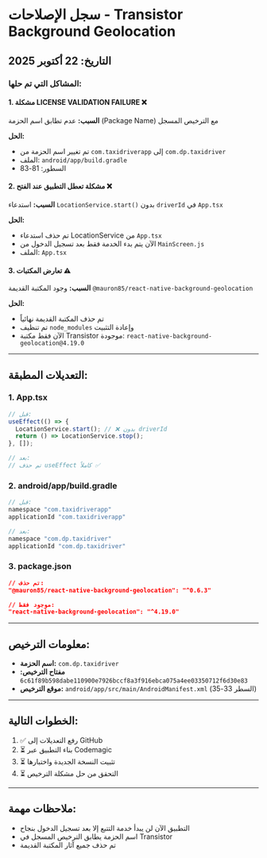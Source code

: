 # سجل الإصلاحات - Transistor Background Geolocation

## التاريخ: 22 أكتوبر 2025

### المشاكل التي تم حلها:

#### 1. مشكلة LICENSE VALIDATION FAILURE ❌
**السبب:** عدم تطابق اسم الحزمة (Package Name) مع الترخيص المسجل

**الحل:**
- تم تغيير اسم الحزمة من `com.taxidriverapp` إلى `com.dp.taxidriver`
- الملف: `android/app/build.gradle`
- السطور: 81-83

#### 2. مشكلة تعطل التطبيق عند الفتح ❌
**السبب:** استدعاء `LocationService.start()` بدون `driverId` في `App.tsx`

**الحل:**
- تم حذف استدعاء LocationService من `App.tsx`
- الآن يتم بدء الخدمة فقط بعد تسجيل الدخول من `MainScreen.js`
- الملف: `App.tsx`

#### 3. تعارض المكتبات ⚠️
**السبب:** وجود المكتبة القديمة `@mauron85/react-native-background-geolocation`

**الحل:**
- تم حذف المكتبة القديمة نهائياً
- تم تنظيف `node_modules` وإعادة التثبيت
- الآن فقط مكتبة Transistor موجودة: `react-native-background-geolocation@4.19.0`

---

## التعديلات المطبقة:

### 1. App.tsx
```typescript
// قبل:
useEffect(() => {
  LocationService.start(); // ❌ بدون driverId
  return () => LocationService.stop();
}, []);

// بعد:
// تم حذف useEffect كاملاً ✅
```

### 2. android/app/build.gradle
```gradle
// قبل:
namespace "com.taxidriverapp"
applicationId "com.taxidriverapp"

// بعد:
namespace "com.dp.taxidriver"
applicationId "com.dp.taxidriver"
```

### 3. package.json
```json
// تم حذف:
"@mauron85/react-native-background-geolocation": "^0.6.3"

// موجود فقط:
"react-native-background-geolocation": "^4.19.0"
```

---

## معلومات الترخيص:

- **اسم الحزمة:** `com.dp.taxidriver`
- **مفتاح الترخيص:** `6c61f89b598dabe110900e7926bccf8a3f916ebca075a4ee03350712f6d30e83`
- **موقع الترخيص:** `android/app/src/main/AndroidManifest.xml` (السطر 33-35)

---

## الخطوات التالية:

1. ✅ رفع التعديلات إلى GitHub
2. ⏳ بناء التطبيق عبر Codemagic
3. ⏳ تثبيت النسخة الجديدة واختبارها
4. ⏳ التحقق من حل مشكلة الترخيص

---

## ملاحظات مهمة:

- التطبيق الآن لن يبدأ خدمة التتبع إلا بعد تسجيل الدخول بنجاح
- اسم الحزمة يطابق الترخيص المسجل في Transistor
- تم حذف جميع آثار المكتبة القديمة

